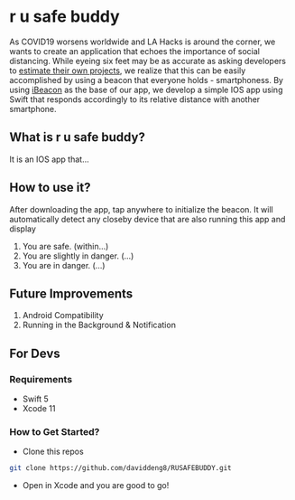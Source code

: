 # r u safe buddy
As COVID19 worsens worldwide and LA Hacks is around the corner, we wants to create an application that echoes the importance of social distancing. While eyeing six feet may be as accurate as asking developers to [estimate their own projects](http://improvingwetware.com/pages/WhenEstimateIsWrong), we realize that this can be easily accomplished by using a beacon that everyone holds - smartphoness. By using [iBeacon](https://developer.apple.com/ibeacon/) as the base of our app, we develop a simple IOS app using Swift that responds accordingly to its relative distance with another smartphone.

## What is r u safe buddy?
It is an IOS app that...

## How to use it?
After downloading the app, tap anywhere to initialize the beacon. It will automatically detect any closeby device that are also running this app and display
1. You are safe. (within...)
2. You are slightly in danger. (...)
3. You are in danger. (...)

## Future Improvements
1. Android Compatibility
2. Running in the Background & Notification

## For Devs
### Requirements
* Swift 5
* Xcode 11

### How to Get Started?
* Clone this repos
```bash
git clone https://github.com/daviddeng8/RUSAFEBUDDY.git
```

* Open in Xcode and you are good to go!
